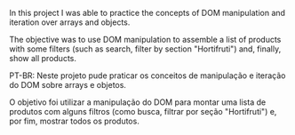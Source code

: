 In this project I was able to practice the concepts of DOM manipulation and iteration over arrays and objects.

The objective was to use DOM manipulation to assemble a list of products with some filters (such as search, filter by section "Hortifruti") and, finally, show all products.


PT-BR:
Neste projeto pude praticar os conceitos de manipulação e iteração do DOM sobre arrays e objetos.

O objetivo foi utilizar a manipulação do DOM para montar uma lista de produtos com alguns filtros (como busca, filtrar por seção "Hortifruti") e, por fim, mostrar todos os produtos.

